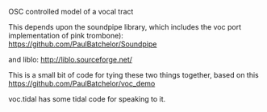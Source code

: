 
OSC controlled model of a vocal tract

This depends upon the soundpipe library, which includes the voc port implementation of pink trombone): https://github.com/PaulBatchelor/Soundpipe

and liblo: http://liblo.sourceforge.net/

This is a small bit of code for tying these two things together, based on this https://github.com/PaulBatchelor/voc_demo

voc.tidal has some tidal code for speaking to it.
